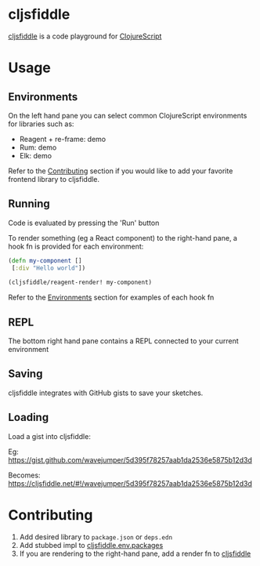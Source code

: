 # cljsfiddle

[cljsfiddle](https://cljsfiddle.dev) is a code playground for [ClojureScript](https://clojurescript.org/)

# Usage

## Environments 

On the left hand pane you can select common ClojureScript environments for libraries such as:

* Reagent + re-frame: demo
* Rum: demo
* Elk: demo

Refer to the [Contributing](#contributing) section if you would like to add your favorite frontend library to cljsfiddle.

## Running

Code is evaluated by pressing the 'Run' button

To render something (eg a React component) to the right-hand pane, a hook fn is provided for each environment:

```clojure
(defn my-component []
 [:div "Hello world"])
 
(cljsfiddle/reagent-render! my-component)
```

Refer to the [Environments](#environments) section for examples of each hook fn

## REPL

The bottom right hand pane contains a REPL connected to your current environment

## Saving

cljsfiddle integrates with GitHub gists to save your sketches. 

## Loading

Load a gist into cljsfiddle:

Eg: https://gist.github.com/wavejumper/5d395f78257aab1da2536e5875b12d3d

Becomes: https://cljsfiddle.net/#!/wavejumper/5d395f78257aab1da2536e5875b12d3d

# Contributing 

1) Add desired library to `package.json` or `deps.edn`
2) Add stubbed impl to [cljsfiddle.env.packages](https://github.com/wavejumper/cljsfiddle/blob/master/src/cljsfiddle/env/packages.cljs) 
3) If you are rendering to the right-hand pane, add a render fn to [cljsfiddle](https://github.com/wavejumper/cljsfiddle/blob/master/src/cljsfiddle.cljs)